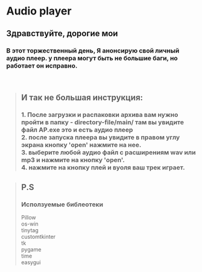 # Audio player
## Здравствуйте, дорогие мои

### В этот торжественный день, Я анонсирую свой личный аудио плеер. у плеера могут быть не большие баги, но работает он исправно.

<br>

> <h2>И так не большая инструкция:</h2>
> <h3>
> 1. После загрузки и распаковки архива вам нужно пройти в папку - directory-file/main/ там вы увидите файл AP.exe это и есть аудио плеер<br>
> 2. после запуска плеера вы увидите в правом углу экрана кнопку 'open' нажмите на нее.<br>
> 3. выберите любой аудио файл с расширениям wav или mp3 и нажмите на кнопку 'open'.<br>
> 4. нажмите на кнопку плей и вуоля ваш трек играет.
</h3>

> ## P.S
> ### Исползуемые библеотеки
> Pillow <br>
> os-win<br>
> tinytag<br>
> customtkinter<br>
> tk<br>
> pygame<br>
> time<br>
> easygui<br>